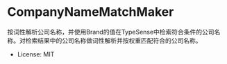# CompanyNameMatchMaker
按词性解析公司名称，并使用Brand的值在TypeSense中检索符合条件的公司名称。对检索结果中的公司名称做词性解析并按权重匹配符合的公司名称。

* License: MIT
